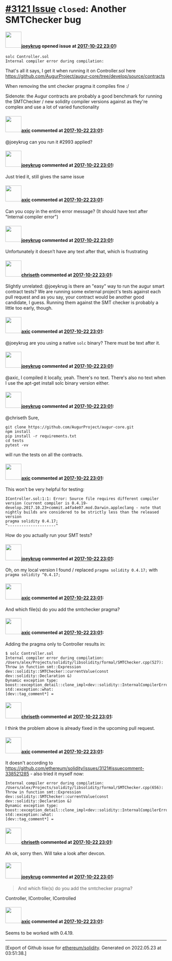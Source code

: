 # [\#3121 Issue](https://github.com/ethereum/solidity/issues/3121) `closed`: Another SMTChecker bug

#### <img src="https://avatars.githubusercontent.com/u/5925937?u=7c9d3e74b751ee94a39deb89e7b3658a10729c68&v=4" width="50">[joeykrug](https://github.com/joeykrug) opened issue at [2017-10-22 23:01](https://github.com/ethereum/solidity/issues/3121):

```
solc Controller.sol
Internal compiler error during compilation:
```

That's all it says, I get it when running it on Controller.sol here https://github.com/AugurProject/augur-core/tree/develop/source/contracts

When removing the smt checker pragma it compiles fine :/

Sidenote: the Augur contracts are probably a good benchmark for running the SMTChecker / new solidity compiler versions against as they're complex and use a lot of varied functionality

#### <img src="https://avatars.githubusercontent.com/u/20340?v=4" width="50">[axic](https://github.com/axic) commented at [2017-10-22 23:01](https://github.com/ethereum/solidity/issues/3121#issuecomment-338516823):

@joeykrug can you run it #2993 applied?

#### <img src="https://avatars.githubusercontent.com/u/5925937?u=7c9d3e74b751ee94a39deb89e7b3658a10729c68&v=4" width="50">[joeykrug](https://github.com/joeykrug) commented at [2017-10-22 23:01](https://github.com/ethereum/solidity/issues/3121#issuecomment-338521285):

Just tried it, still gives the same issue

#### <img src="https://avatars.githubusercontent.com/u/20340?v=4" width="50">[axic](https://github.com/axic) commented at [2017-10-22 23:01](https://github.com/ethereum/solidity/issues/3121#issuecomment-338521718):

Can you copy in the entire error message? (It should have text after "Internal compiler error")

#### <img src="https://avatars.githubusercontent.com/u/5925937?u=7c9d3e74b751ee94a39deb89e7b3658a10729c68&v=4" width="50">[joeykrug](https://github.com/joeykrug) commented at [2017-10-22 23:01](https://github.com/ethereum/solidity/issues/3121#issuecomment-338586408):

Unfortunately it doesn’t have any text after that, which is frustrating

#### <img src="https://avatars.githubusercontent.com/u/9073706?v=4" width="50">[chriseth](https://github.com/chriseth) commented at [2017-10-22 23:01](https://github.com/ethereum/solidity/issues/3121#issuecomment-338587680):

Slightly unrelated: @joeykrug is there an "easy" way to run the augur smart contract tests? We are running some external project's tests against each pull request and as you say, your contract would be another good candidate, I guess. Running them against the SMT checker is probably a little too early, though.

#### <img src="https://avatars.githubusercontent.com/u/20340?v=4" width="50">[axic](https://github.com/axic) commented at [2017-10-22 23:01](https://github.com/ethereum/solidity/issues/3121#issuecomment-338599944):

@joeykrug are you using a native `solc` binary? There must be text after it.

#### <img src="https://avatars.githubusercontent.com/u/5925937?u=7c9d3e74b751ee94a39deb89e7b3658a10729c68&v=4" width="50">[joeykrug](https://github.com/joeykrug) commented at [2017-10-22 23:01](https://github.com/ethereum/solidity/issues/3121#issuecomment-338821673):

@axic, I compiled it locally, yeah. There's no text. There's also no text when I use the apt-get install solc binary version either.

#### <img src="https://avatars.githubusercontent.com/u/5925937?u=7c9d3e74b751ee94a39deb89e7b3658a10729c68&v=4" width="50">[joeykrug](https://github.com/joeykrug) commented at [2017-10-22 23:01](https://github.com/ethereum/solidity/issues/3121#issuecomment-338824213):

@chriseth Sure, 

```
git clone https://github.com/AugurProject/augur-core.git
npm install
pip install -r requirements.txt
cd tests
pytest -vv
```

will run the tests on all the contracts.

#### <img src="https://avatars.githubusercontent.com/u/20340?v=4" width="50">[axic](https://github.com/axic) commented at [2017-10-22 23:01](https://github.com/ethereum/solidity/issues/3121#issuecomment-338830105):

This won't be very helpful for testing:

```
IController.sol:1:1: Error: Source file requires different compiler version (current compiler is 0.4.19-develop.2017.10.23+commit.a4fa4e07.mod.Darwin.appleclang - note that nightly builds are considered to be strictly less than the released version
pragma solidity 0.4.17;
^---------------------^
```

How do you actually run your SMT tests?

#### <img src="https://avatars.githubusercontent.com/u/5925937?u=7c9d3e74b751ee94a39deb89e7b3658a10729c68&v=4" width="50">[joeykrug](https://github.com/joeykrug) commented at [2017-10-22 23:01](https://github.com/ethereum/solidity/issues/3121#issuecomment-338831811):

Oh, on my local version I found / replaced `pragma solidity 0.4.17;` with `pragma solidity ^0.4.17;`

#### <img src="https://avatars.githubusercontent.com/u/20340?v=4" width="50">[axic](https://github.com/axic) commented at [2017-10-22 23:01](https://github.com/ethereum/solidity/issues/3121#issuecomment-338835285):

And which file(s) do you add the smtchecker pragma?

#### <img src="https://avatars.githubusercontent.com/u/20340?v=4" width="50">[axic](https://github.com/axic) commented at [2017-10-22 23:01](https://github.com/ethereum/solidity/issues/3121#issuecomment-338913819):

Adding the pragma only to Controller results in:

```
$ solc Controller.sol 
Internal compiler error during compilation:
/Users/alex/Projects/solidity/libsolidity/formal/SMTChecker.cpp(527): Throw in function smt::Expression dev::solidity::SMTChecker::currentValue(const dev::solidity::Declaration &)
Dynamic exception type: boost::exception_detail::clone_impl<dev::solidity::InternalCompilerError>
std::exception::what: 
[dev::tag_comment*] = 
```

#### <img src="https://avatars.githubusercontent.com/u/9073706?v=4" width="50">[chriseth](https://github.com/chriseth) commented at [2017-10-22 23:01](https://github.com/ethereum/solidity/issues/3121#issuecomment-338924455):

I think the problem above is already fixed in the upcoming pull request.

#### <img src="https://avatars.githubusercontent.com/u/20340?v=4" width="50">[axic](https://github.com/axic) commented at [2017-10-22 23:01](https://github.com/ethereum/solidity/issues/3121#issuecomment-338927394):

It doesn't according to https://github.com/ethereum/solidity/issues/3121#issuecomment-338521285 - also tried it myself now:
```
Internal compiler error during compilation:
/Users/alex/Projects/solidity/libsolidity/formal/SMTChecker.cpp(656): Throw in function smt::Expression dev::solidity::SMTChecker::currentValue(const dev::solidity::Declaration &)
Dynamic exception type: boost::exception_detail::clone_impl<dev::solidity::InternalCompilerError>
std::exception::what: 
[dev::tag_comment*] = 
```

#### <img src="https://avatars.githubusercontent.com/u/9073706?v=4" width="50">[chriseth](https://github.com/chriseth) commented at [2017-10-22 23:01](https://github.com/ethereum/solidity/issues/3121#issuecomment-338927869):

Ah ok, sorry then. Will take a look after devcon.

#### <img src="https://avatars.githubusercontent.com/u/5925937?u=7c9d3e74b751ee94a39deb89e7b3658a10729c68&v=4" width="50">[joeykrug](https://github.com/joeykrug) commented at [2017-10-22 23:01](https://github.com/ethereum/solidity/issues/3121#issuecomment-339154938):

> And which file(s) do you add the smtchecker pragma?

Controller, IController, IControlled

#### <img src="https://avatars.githubusercontent.com/u/20340?v=4" width="50">[axic](https://github.com/axic) commented at [2017-10-22 23:01](https://github.com/ethereum/solidity/issues/3121#issuecomment-348654882):

Seems to be worked with 0.4.19.


-------------------------------------------------------------------------------



[Export of Github issue for [ethereum/solidity](https://github.com/ethereum/solidity). Generated on 2022.05.23 at 03:51:38.]
